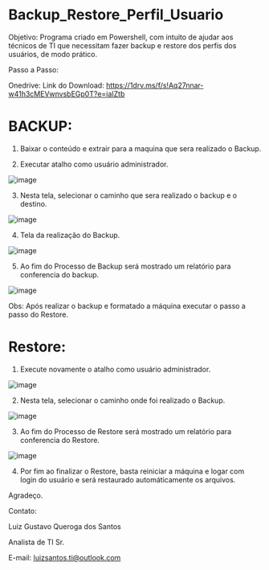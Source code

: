 # Backup_Restore_Perfil_Usuario

Objetivo: Programa criado em Powershell, com intuito de ajudar aos técnicos de TI que necessitam fazer backup e restore dos perfis dos usuários, de modo prático.

Passo a Passo:

Onedrive: Link do Download: https://1drv.ms/f/s!Aq27nnar-w41h3cMEVwnvsbEGp0T?e=iaIZtb

# BACKUP:

1) Baixar o conteúdo  e extrair para a maquina que sera realizado o Backup.

2) Executar atalho como usuário administrador.

![image](https://user-images.githubusercontent.com/126285028/226122679-93303df5-2d4d-4173-9470-80498fff8e1a.png)

3) Nesta tela, selecionar o caminho que sera realizado o backup e o destino.
 
![image](https://user-images.githubusercontent.com/126285028/226124543-146d71ea-0de2-465c-bd31-67b9030d2d85.png)

4) Tela da realização do Backup.

![image](https://user-images.githubusercontent.com/126285028/226125152-0c62b1ab-826b-4243-8ad1-23e51be0b8fc.png)

5) Ao fim do Processo de Backup será mostrado um relatório para conferencia do backup.

![image](https://user-images.githubusercontent.com/126285028/226123820-2ab47c1c-5e2e-41f4-b2f2-48d9d45d38d7.png)

Obs: Após realizar o backup e formatado a máquina executar o passo a passo do Restore.

# Restore:

1) Execute novamente o atalho como usuário administrador.

![image](https://user-images.githubusercontent.com/126285028/226122679-93303df5-2d4d-4173-9470-80498fff8e1a.png)

2) Nesta tela, selecionar o caminho onde foi realizado o Backup.

![image](https://user-images.githubusercontent.com/126285028/226125674-0518834a-56fa-4fc2-8301-33849b246f71.png)

3) Ao fim do Processo de Restore será mostrado um relatório para conferencia do Restore.

![image](https://user-images.githubusercontent.com/126285028/226125763-1f52b075-8f0d-45e9-9320-1130e5253211.png)

4) Por fim ao finalizar o Restore, basta reiniciar a máquina e logar com login do usuário e será restaurado automáticamente os arquivos.

Agradeço.

Contato:

Luiz Gustavo Queroga dos Santos

Analista de TI Sr.

E-mail: luizsantos.ti@outlook.com




